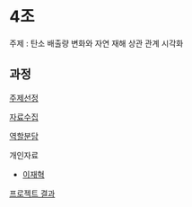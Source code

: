 # 4조 

주제 : 탄소 배출량 변화와 자연 재해 상관 관계 시각화



## 과정

[주제선정](https://github.com/LeeJeaHyuk/Multicampus-2210-ProjectGroup4/blob/master/%EC%A3%BC%EC%A0%9C%EC%84%A0%EC%A0%95/README_Topic.md)

[자료수집](https://github.com/LeeJeaHyuk/Multicampus-2210-ProjectGroup4/blob/master/%EC%9E%90%EB%A3%8C%EC%88%98%EC%A7%91/README_%EC%9E%90%EB%A3%8C%EC%88%98%EC%A7%91.md)

[역할분담](https://github.com/LeeJeaHyuk/Multicampus-2210-ProjectGroup4/blob/master/%EC%97%AD%ED%95%A0%EB%B6%84%EB%8B%B4/README_%EC%97%AD%ED%95%A0%EB%B6%84%EB%8B%B4.md)

개인자료
- [이재혁](https://github.com/LeeJeaHyuk/Multicampus-2210-ProjectGroup4/blob/master/LeeJeaHyuk/README.md)

[프로젝트 결과](https://github.com/LeeJeaHyuk/Multicampus-2210-ProjectGroup4/blob/master/Project/README_project.md)

